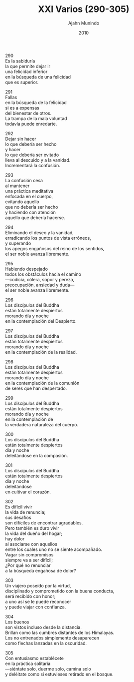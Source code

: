 ﻿---
author: "Ajahn Munindo"
title: "XXI Varios (290-305)"
booktitle: "Un Dhammapada para la Contemplación"
source: "https://forestsangha.org/teachings/books/un-dhammapada-para-la-contemplacion?language=Espa%C3%B1ol"
license: "BY-NC-ND"
publisher: "dhammamagga"
date: 2010
pubyear: 2010 
weight: 21
draft: false
googleAnalytics: UA-133551776-1
---  

290  
Es la sabiduría  
la que permite dejar ir  
una felicidad inferior  
en la búsqueda de una felicidad  
que es superior.  

291  
Fallas  
en la búsqueda de la felicidad  
si es a expensas  
del bienestar de otros.  
La trampa de la mala voluntad  
todavía puede enredarte.  

292  
Dejar sin hacer  
lo que debería ser hecho  
y hacer  
lo que debería ser evitado  
lleva al descuido y a la vanidad.  
Incrementará la confusión.  

293  
La confusión cesa  
al mantener  
una práctica meditativa  
enfocada en el cuerpo,  
evitando aquello  
que no debería ser hecho  
y haciendo con atención  
aquello que debería hacerse.  

294  
Eliminando el deseo y la vanidad,  
erradicando los puntos de vista erróneos,  
y superando  
los apegos engañosos del reino de los sentidos,  
el ser noble avanza libremente.  

295  
Habiendo despejado  
todos los obstáculos hacia el camino  
—codicia, cólera, sopor y pereza,  
preocupación, ansiedad y duda—  
el ser noble avanza libremente.  

296  
Los discípulos del Buddha  
están totalmente despiertos  
morando día y noche  
en la contemplación del Despierto.  

297  
Los discípulos del Buddha  
están totalmente despiertos  
morando día y noche  
en la contemplación de la realidad.  

298  
Los discípulos del Buddha  
están totalmente despiertos  
morando día y noche  
en la contemplación de la comunión   
de seres que han despertado.  

299  
Los discípulos del Buddha  
están totalmente despiertos  
morando día y noche  
en la contemplación de  
la verdadera naturaleza del cuerpo.  

300  
Los discípulos del Buddha  
están totalmente despiertos  
día y noche  
deleitándose en la compasión.  

301  
Los discípulos del Buddha  
están totalmente despiertos  
día y noche  
deleitándose  
en cultivar el corazón.  

302  
Es difícil vivir  
la vida de renuncia;  
sus desafíos  
son difíciles de encontrar agradables.  
Pero también es duro vivir  
la vida del dueño del hogar;  
hay dolor  
al asociarse con aquellos  
entre los cuales uno no se siente acompañado.  
Vagar sin compromisos  
siempre va a ser difícil;  
¿Por qué no renunciar  
a la búsqueda engañosa de dolor?  

303  
Un viajero poseído por la virtud,  
disciplinado y comprometido con la buena conducta,  
será recibido con honor;  
a uno así se le puede reconocer  
y puede viajar con confianza.  

304  
Los buenos  
son vistos incluso desde la distancia.  
Brillan como las cumbres distantes de los Himalayas.  
Los no entrenados simplemente desaparecen  
como flechas lanzadas en la oscuridad.  

305  
Con entusiasmo establécete   
en la práctica solitaria  
—siéntate solo, duerme solo, camina solo  
y deléitate como si estuvieses retirado en el bosque.  
